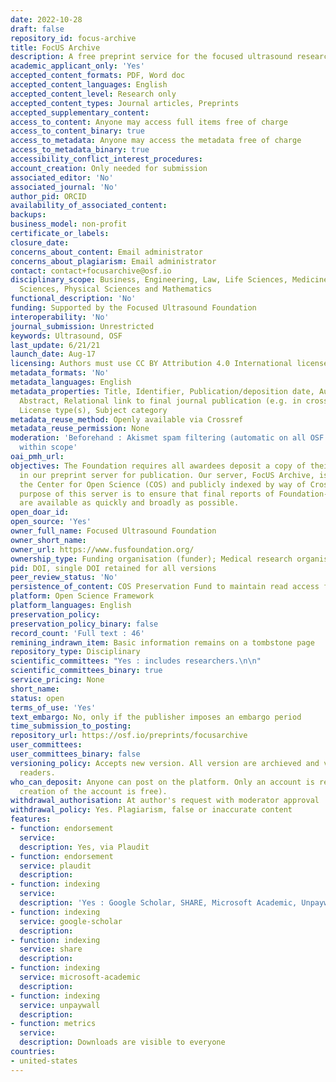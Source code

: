 ```yaml
---
date: 2022-10-28
draft: false
repository_id: focus-archive
title: FocUS Archive
description: A free preprint service for the focused ultrasound research community.
academic_applicant_only: 'Yes'
accepted_content_formats: PDF, Word doc
accepted_content_languages: English
accepted_content_level: Research only
accepted_content_types: Journal articles, Preprints
accepted_supplementary_content:
access_to_content: Anyone may access full items free of charge
access_to_content_binary: true
access_to_metadata: Anyone may access the metadata free of charge
access_to_metadata_binary: true
accessibility_conflict_interest_procedures:
account_creation: Only needed for submission
associated_editor: 'No'
associated_journal: 'No'
author_pid: ORCID
availability_of_associated_content:
backups:
business_model: non-profit
certificate_or_labels:
closure_date:
concerns_about_content: Email administrator
concerns_about_plagiarism: Email administrator
contact: contact+focusarchive@osf.io
disciplinary_scope: Business, Engineering, Law, Life Sciences, Medicine and Health
  Sciences, Physical Sciences and Mathematics
functional_description: 'No'
funding: Supported by the Focused Ultrasound Foundation
interoperability: 'No'
journal_submission: Unrestricted
keywords: Ultrasound, OSF
last_update: 6/21/21
launch_date: Aug-17
licensing: Authors must use CC BY Attribution 4.0 International license
metadata_formats: 'No'
metadata_languages: English
metadata_properties: Title, Identifier, Publication/deposition date, Author name(s),
  Abstract, Relational link to final journal publication (e.g. in crossref metadata),
  License type(s), Subject category
metadata_reuse_method: Openly available via Crossref
metadata_reuse_permission: None
moderation: 'Beforehand : Akismet spam filtering (automatic on all OSF content), Content
  within scope'
oai_pmh_url:
objectives: The Foundation requires all awardees deposit a copy of their final report
  in our preprint server for publication. Our server, FocUS Archive, is hosted by
  the Center for Open Science (COS) and publicly indexed by way of Crossref – the
  purpose of this server is to ensure that final reports of Foundation-funded research
  are available as quickly and broadly as possible.
open_doar_id:
open_source: 'Yes'
owner_full_name: Focused Ultrasound Foundation
owner_short_name:
owner_url: https://www.fusfoundation.org/
ownership_type: Funding organisation (funder); Medical research organisation
pid: DOI, single DOI retained for all versions
peer_review_status: 'No'
persistence_of_content: COS Preservation Fund to maintain read access for 50+ years
platform: Open Science Framework
platform_languages: English
preservation_policy:
preservation_policy_binary: false
record_count: 'Full text : 46'
remining_indrawn_item: Basic information remains on a tombstone page
repository_type: Disciplinary
scientific_committees: "Yes : includes researchers.\n\n"
scientific_committees_binary: true
service_pricing: None
short_name:
status: open
terms_of_use: 'Yes'
text_embargo: No, only if the publisher imposes an embargo period
time_submission_to_posting:
repository_url: https://osf.io/preprints/focusarchive
user_committees:
user_committees_binary: false
versioning_policy: Accepts new version. All version are archieved and visible for
  readers.
who_can_deposit: Anyone can post on the platform. Only an account is required ( The
  creation of the account is free).
withdrawal_authorisation: At author's request with moderator approval
withdrawal_policy: Yes. Plagiarism, false or inaccurate content
features:
- function: endorsement
  service:
  description: Yes, via Plaudit
- function: endorsement
  service: plaudit
  description:
- function: indexing
  service:
  description: 'Yes : Google Scholar, SHARE, Microsoft Academic, Unpaywall'
- function: indexing
  service: google-scholar
  description:
- function: indexing
  service: share
  description:
- function: indexing
  service: microsoft-academic
  description:
- function: indexing
  service: unpaywall
  description:
- function: metrics
  service:
  description: Downloads are visible to everyone
countries:
- united-states
---
```



